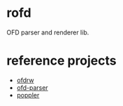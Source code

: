 # rofd
OFD parser and renderer lib.


# reference projects

- [ofdrw](https://github.com/ofdrw/ofdrw)
- [ofd-parser](https://github.com/jyh2012/ofd-parser)
- [poppler](https://gitlab.freedesktop.org/poppler/poppler)